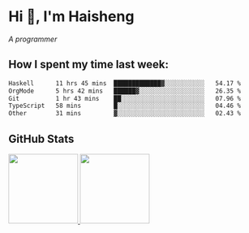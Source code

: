 
# Hi 👋, I'm Haisheng

*A programmer*



## How I spent my time last week:
<!--START_SECTION:waka-->

```txt
Haskell      11 hrs 45 mins  █████████████▓░░░░░░░░░░░   54.17 %
OrgMode      5 hrs 42 mins   ██████▓░░░░░░░░░░░░░░░░░░   26.35 %
Git          1 hr 43 mins    ██░░░░░░░░░░░░░░░░░░░░░░░   07.96 %
TypeScript   58 mins         █░░░░░░░░░░░░░░░░░░░░░░░░   04.46 %
Other        31 mins         ▓░░░░░░░░░░░░░░░░░░░░░░░░   02.43 %
```

<!--END_SECTION:waka-->

## GitHub Stats

<a href="https://github.com/hw202207">
  <img height="137px" src="https://github-readme-stats.vercel.app/api?username=hw202207&hide_title=false&hide_border=true&show_icons=true&include_all_commits=true&count_private=true&line_height=21&theme=" />
  <img height="137px" src="https://github-readme-stats.vercel.app/api/top-langs/?username=hw202207&hide_title=true&hide_border=true&layout=compact&langs_count=6&theme=" />
</a>
